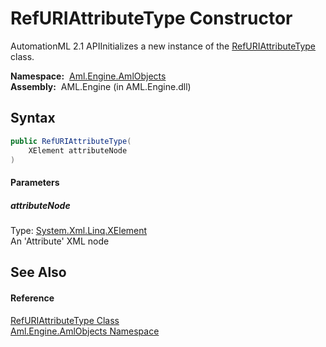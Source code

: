 RefURIAttributeType Constructor
===============================
AutomationML 2.1 APIInitializes a new instance of the [RefURIAttributeType][1] class.

  **Namespace:**  [Aml.Engine.AmlObjects][2]  
  **Assembly:**  AML.Engine (in AML.Engine.dll)

Syntax
------

```csharp
public RefURIAttributeType(
	XElement attributeNode
)
```

#### Parameters

##### *attributeNode*
Type: [System.Xml.Linq.XElement][3]  
An 'Attribute' XML node


See Also
--------

#### Reference
[RefURIAttributeType Class][1]  
[Aml.Engine.AmlObjects Namespace][2]  

[1]: README.md
[2]: ../README.md
[3]: https://docs.microsoft.com/dotnet/api/system.xml.linq.xelement
[4]: https://www.automationml.org
[5]: ../../icons/logoShade.png